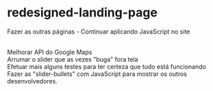 # redesigned-landing-page

Fazer as outras páginas - Continuar aplicando JavaScript no site <br><br>

Melhorar API do Google Maps <br>
Arrumar o slider que as vezes "buga" fora tela <br>
Efetuar mais alguns testes para ter certeza que tudo está funcionando <br>
Fazer as "slider-bullets" com JavaScript para mostrar os outros desenvolvedores.
